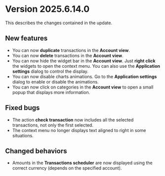 ﻿# Version 2025.6.14.0

This describes the changes contained in the update.

## New features

* You can now **duplicate** transactions in the **Account view**.
* You can now **delete** transactions in the **Account view**.
* You can now hide the widget bar in the **Account view**. Just **right click** the widgets to open the context menu. You can also use the **Application settings** dialog to control the display.
* You can now disable charts animations. Go to the **Application settings** dialog to enable or disable the animations.
* You can now click on categories in the **Account view** to open a small popup that displays more information.

## Fixed bugs

* The action **check transaction** now includes all the selected transactions, not only the first selected.
* The context menu no longer displays text aligned to right in some situations.

## Changed behaviors

* Amounts in the **Transactions scheduler** are now displayed using the correct currency (depends on the specified account).


